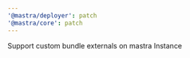 ```yaml
---
'@mastra/deployer': patch
'@mastra/core': patch
---
```


Support custom bundle externals on mastra Instance
